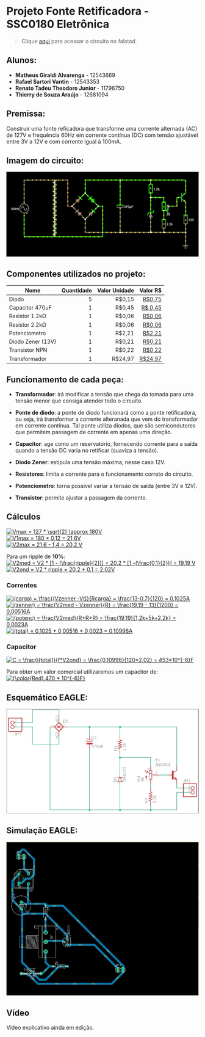 # Projeto Fonte Retificadora - SSC0180 Eletrônica 

> Clique [aqui](https://tinyurl.com/yfvuvstu) para acessar o circuito no falstad.

## Alunos:
*  **Matheus Giraldi Alvarenga** - 12543669
*  **Rafael Sartori Vantin** - 12543353
*  **Renato Tadeu Theodoro Junior** - 11796750
*  **Thierry de Souza Araújo** - 12681094


## Premissa:

Construir uma fonte reficadora que transforme uma corrente alternada (AC) de 127V e frequência 60Hz em corrente contínua (DC) com tensão ajustável entre 3V a 12V e com corrente igual à 100mA.

## Imagem do circuito:
![Falstad](img/circuito1.jpg)

## Componentes utilizados no projeto:

| Nome               | Quantidade | Valor Unidade | Valor R$ |
| ------------------ |-----------:| -------------:|---------:|
| Diodo              |          5 |        R$0,15 |   [R$0,75](https://www.baudaeletronica.com.br/diodo-1n4001.html?gclid=CjwKCAjwruSHBhAtEiwA_qCppsxkXFUC2Sy_gQdO0vh9f5p9KMD9ftG8ABoKyA15loVwlxWXfckyuBoCdT8QAvD_BwE) |
| Capacitor 470uF    |          1 |        R$0,45 |   [R$,0,45](https://www.baudaeletronica.com.br/capacitor-eletrolitico-470uf-25v.html) |
| Resistor 1.2kΩ     |          1 |        R$0,06 |   [R$0,06](https://www.baudaeletronica.com.br/resistor-1k2-5-1-4w.html?gclid=CjwKCAjwuvmHBhAxEiwAWAYj-JMxW1_w48xKTgLMsiLjybvp2md3GyukdLlqMQBGYN4TzrQlwvzL3RoCTYkQAvD_BwE) |
| Resistor 2.2kΩ     |          1 |        R$0,06 |   [R$0,06](https://www.baudaeletronica.com.br/resistor-2k2-5-1-4w.html?gclid=CjwKCAjwuvmHBhAxEiwAWAYj-HKgVRUoRfebU47qAxI0ci21BxgJWxEbIEHtERoLqJK7TPMF5tKNixoCJfcQAvD_BwE) |
| Potenciometro      |          1 |        R$2,21 |   [R$2,21](https://www.baudaeletronica.com.br/potenciometro-linear-de-5k-5000.html) |
| Diodo Zener (13V)  |          1 |        R$0,21 |   [R$0,21](https://www.baudaeletronica.com.br/diodo-zener-1n4743-13v-1w.html?gclid=CjwKCAjwuvmHBhAxEiwAWAYj-PsVqE9h-xFWbgh-humbM1tzDFbCvfsfjGAQCCMh2e5EPu7xwdN7ARoC6S0QAvD_BwE) |
| Transistor NPN     |          1 |        R$0,22 |   [R$0,22](https://www.baudaeletronica.com.br/transistor-npn-bc337.html) |
| Transformador      |          1 |        R$24,97|   [R$24,97](https://www.baudaeletronica.com.br/transformador-trafo-12v-12v-200ma-110-220vac.html) |

## Funcionamento de cada peça:

* **Transformador**: irá modificar a tensão que chega da tomada para uma tensão menor que consiga atender todo o circuito.
 
* **Ponte de diodo**: a ponte de diodo funcionará como a ponte retificadora, ou seja, irá transformar a corrente alteranada que vem do transformador em corrente contínua. Tal ponte utiliza diodos, que são semicondutores que permitem passagem de corrente em apenas uma direção.  

* **Capacitor**: age como um reservatório, fornecendo corrente para a saída quando a tensão DC varia no retificar (suaviza a tensão).

* **Diodo Zener**: estipula uma tensão máxima, nesse caso 12V.

* **Resistores**: limita a corrente para o funcionamento correto do circuito.

* **Potenciometro**: torna possível variar a tensão de saída (entre 3V e 12V).

* **Transistor**: permite ajustar a passagem da corrente.

## Cálculos
<a href="https://www.codecogs.com/eqnedit.php?latex=Vmax&space;=&space;127&space;*&space;\sqrt{2}&space;\approx&space;180V" target="_blank"><img src="https://latex.codecogs.com/gif.latex?Vmax&space;=&space;127&space;*&space;\sqrt{2}&space;\approx&space;180V" title="Vmax = 127 * \sqrt{2} \approx 180V" /></a>  
<a href="https://www.codecogs.com/eqnedit.php?latex=V1max&space;=&space;180&space;*&space;0,12&space;=&space;21,6V" target="_blank"><img src="https://latex.codecogs.com/gif.latex?V1max&space;=&space;180&space;*&space;0,12&space;=&space;21,6V" title="V1max = 180 * 0,12 = 21,6V" /></a>   
<a href="https://www.codecogs.com/eqnedit.php?latex=V2max&space;=&space;21,6&space;-&space;1,4&space;=&space;20,2&space;V" target="_blank"><img src="https://latex.codecogs.com/gif.latex?V2max&space;=&space;21,6&space;-&space;1,4&space;=&space;20,2&space;V" title="V2max = 21,6 - 1,4 = 20,2 V" /></a>
   
Para um ripple de **10%**:   
<a href="https://www.codecogs.com/eqnedit.php?latex=V2med&space;=&space;V2&space;*&space;[1&space;-&space;(\frac{ripple}{2})]&space;=&space;20,2&space;*&space;[1&space;-(\frac{0,1}{2})]&space;=&space;19,19&space;V" target="_blank"><img src="https://latex.codecogs.com/gif.latex?V2med&space;=&space;V2&space;*&space;[1&space;-&space;(\frac{ripple}{2})]&space;=&space;20,2&space;*&space;[1&space;-(\frac{0,1}{2})]&space;=&space;19,19&space;V" title="V2med = V2 * [1 - (\frac{ripple}{2})] = 20,2 * [1 -(\frac{0,1}{2})] = 19,19 V" /></a>   
<a href="https://www.codecogs.com/eqnedit.php?latex=V2ond&space;=&space;V2&space;*&space;ripple&space;=&space;20,2&space;*&space;0,1&space;=&space;2,02V" target="_blank"><img src="https://latex.codecogs.com/gif.latex?V2ond&space;=&space;V2&space;*&space;ripple&space;=&space;20,2&space;*&space;0,1&space;=&space;2,02V" title="V2ond = V2 * ripple = 20,2 * 0,1 = 2,02V" /></a>
 
 
 ### Correntes
 <a href="https://www.codecogs.com/eqnedit.php?latex=i(carga)&space;=&space;\frac{(Vzenner&space;-Vt)}{Rcarga}&space;=&space;\frac{13-0,7}{120}&space;=&space;0,1025A" target="_blank"><img src="https://latex.codecogs.com/gif.latex?i(carga)&space;=&space;\frac{(Vzenner&space;-Vt)}{Rcarga}&space;=&space;\frac{13-0,7}{120}&space;=&space;0,1025A" title="i(carga) = \frac{(Vzenner -Vt)}{Rcarga} = \frac{13-0,7}{120} = 0,1025A" /></a>   
 <a href="https://www.codecogs.com/eqnedit.php?latex=i(zenner)&space;=&space;\frac{V2med&space;-&space;Vzenner}{R}&space;=&space;\frac{19,19&space;-&space;13}{1200}&space;=&space;0,00516A" target="_blank"><img src="https://latex.codecogs.com/gif.latex?i(zenner)&space;=&space;\frac{V2med&space;-&space;Vzenner}{R}&space;=&space;\frac{19,19&space;-&space;13}{1200}&space;=&space;0,00516A" title="i(zenner) = \frac{V2med - Vzenner}{R} = \frac{19,19 - 13}{1200} = 0,00516A" /></a>  
 <a href="https://www.codecogs.com/eqnedit.php?latex=i(potenc)&space;=&space;\frac{V2med}{R&plus;R&plus;R}&space;=&space;\frac{19,19}{1,2k&plus;5k&plus;2,2k}&space;=&space;0,0023A" target="_blank"><img src="https://latex.codecogs.com/gif.latex?i(potenc)&space;=&space;\frac{V2med}{R&plus;R&plus;R}&space;=&space;\frac{19,19}{1,2k&plus;5k&plus;2,2k}&space;=&space;0,0023A" title="i(potenc) = \frac{V2med}{R+R+R} = \frac{19,19}{1,2k+5k+2,2k} = 0,0023A" /></a>  
 <a href="https://www.codecogs.com/eqnedit.php?latex=i(total)&space;=&space;0,1025&space;&plus;&space;0,00516&space;&plus;&space;0,0023&space;=&space;0,10996A" target="_blank"><img src="https://latex.codecogs.com/gif.latex?i(total)&space;=&space;0,1025&space;&plus;&space;0,00516&space;&plus;&space;0,0023&space;=&space;0,10996A" title="i(total) = 0,1025 + 0,00516 + 0,0023 = 0,10996A" /></a>  
 
 ### Capacitor
 
 <a href="https://www.codecogs.com/eqnedit.php?latex=C&space;=&space;\frac{i(total)}{2*f*V2ond}&space;=&space;\frac{0,10996}{120*2,02}&space;=&space;453*10^{-6}F" target="_blank"><img src="https://latex.codecogs.com/gif.latex?C&space;=&space;\frac{i(total)}{2*f*V2ond}&space;=&space;\frac{0,10996}{120*2,02}&space;=&space;453*10^{-6}F" title="C = \frac{i(total)}{f*V2ond} = \frac{0,10996}{120*2,02} = 453*10^{-6}F" /></a>
 
 Para obter um valor comercial utilizaremos um capacitor de:
 <a href="https://www.codecogs.com/eqnedit.php?latex={\color{Red}&space;470&space;*&space;10^{-6}F}" target="_blank"><img src="https://latex.codecogs.com/gif.latex?{\color{Red}&space;470&space;*&space;10^{-6}F}" title="{\color{Red} 470 * 10^{-6}F}" /></a>
 


## Esquemático EAGLE:
![Esquemático](img/esquematico.jpeg)

## Simulação EAGLE:
![Simulação](img/pcb.jpeg)


## Vídeo
Vídeo explicativo ainda em edição.

